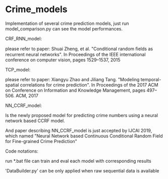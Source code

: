 # Crime_models
Implementation of several crime prediction models, just run model_comparison.py can see the model performances.

CRF_RNN_model:

please refer to paper: Shuai Zheng, et al. "Conditional random ﬁelds as recurrent neural networks". In Proceedings of the IEEE international conference on computer vision, pages 1529–1537, 2015

TCP_model:

please refer to paper: Xiangyu Zhao and Jiliang Tang. "Modeling temporal-spatial correlations for crime prediction". In Proceedings of the 2017 ACM on Conference on Information and Knowledge Management, pages 497–506. ACM, 2017

NN_CCRF_model:

Is the newly proposed model for predicting crime numbers using a neural network based CCRF model.

And paper describing NN_CCRF_model is just accepted by IJCAI 2019, which named "Neural Network based Continuous Conditional Random Field for Fine-grained Crime Prediction"


Code notations:

run *.bat file can train and eval each model with corresponding results

'DataBuilder.py' can be only applied when raw sequential data is available